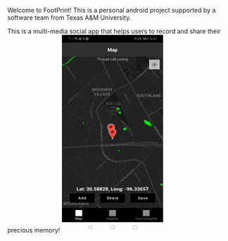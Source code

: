 Welcome to FootPrint!
This is a personal android project supported by a software team from Texas A&M University.

This is a multi-media social app that helps users to record and share their precious memory!
<img src="exhibition/Add%20Footprint.jpg" width="230" height="450"> 
